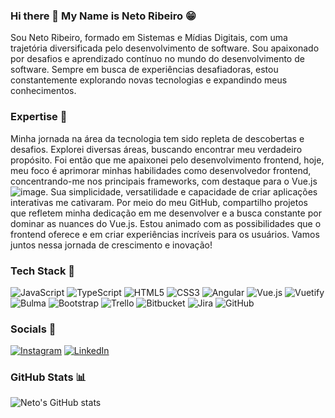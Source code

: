 ### Hi there 👋 My Name is Neto Ribeiro 😁

Sou Neto Ribeiro, formado em Sistemas e Mídias Digitais, com uma trajetória diversificada pelo desenvolvimento de software. Sou apaixonado por desafios e aprendizado contínuo no mundo do desenvolvimento de software. Sempre em busca de experiências desafiadoras, estou constantemente explorando novas tecnologias e expandindo meus conhecimentos.

### Expertise 🚀

Minha jornada na área da tecnologia tem sido repleta de descobertas e desafios. Explorei diversas áreas, buscando encontrar meu verdadeiro propósito. Foi então que me apaixonei pelo desenvolvimento frontend, hoje, meu foco é aprimorar minhas habilidades como desenvolvedor frontend, concentrando-me nos principais frameworks, com destaque para o Vue.js ![image](https://github.com/NetoRibeiroZ/NetoRibeiroZ/assets/28659398/b4f6a389-bbd0-4de7-9099-c70e41430313). Sua simplicidade, versatilidade e capacidade de criar aplicações interativas me cativaram. Por meio do meu GitHub, compartilho projetos que refletem minha dedicação em me desenvolver e a busca constante por dominar as nuances do Vue.js. Estou animado com as possibilidades que o frontend oferece e em criar experiências incríveis para os usuários. Vamos juntos nessa jornada de crescimento e inovação! 


### Tech Stack 🧰
![JavaScript](https://img.shields.io/badge/javascript-%23323330.svg?style=for-the-badge&logo=javascript&logoColor=%23F7DF1E)
![TypeScript](https://img.shields.io/badge/typescript-%23007ACC.svg?style=for-the-badge&logo=typescript&logoColor=white)
![HTML5](https://img.shields.io/badge/html5-%23E34F26.svg?style=for-the-badge&logo=html5&logoColor=white)
![CSS3](https://img.shields.io/badge/css3-%231572B6.svg?style=for-the-badge&logo=css3&logoColor=white)
![Angular](https://img.shields.io/badge/angular-%23DD0031.svg?style=for-the-badge&logo=angular&logoColor=white)
![Vue.js](https://img.shields.io/badge/vuejs-%2335495e.svg?style=for-the-badge&logo=vuedotjs&logoColor=%234FC08D)
![Vuetify](https://img.shields.io/badge/Vuetify-1867C0?style=for-the-badge&logo=vuetify&logoColor=AEDDFF)
![Bulma](https://img.shields.io/badge/bulma-00D0B1?style=for-the-badge&logo=bulma&logoColor=white)
![Bootstrap](https://img.shields.io/badge/bootstrap-%238511FA.svg?style=for-the-badge&logo=bootstrap&logoColor=white)
![Trello](https://img.shields.io/badge/Trello-%23026AA7.svg?style=for-the-badge&logo=Trello&logoColor=white)
![Bitbucket](https://img.shields.io/badge/bitbucket-%230047B3.svg?style=for-the-badge&logo=bitbucket&logoColor=white)
![Jira](https://img.shields.io/badge/jira-%230A0FFF.svg?style=for-the-badge&logo=jira&logoColor=white)
![GitHub](https://img.shields.io/badge/github-%23121011.svg?style=for-the-badge&logo=github&logoColor=white)


### Socials 📱
[![Instagram](https://img.shields.io/badge/Instagram-%23E4405F.svg?style=for-the-badge&logo=Instagram&logoColor=white)](https://www.instagram.com/euribeironeto/)
[![LinkedIn](https://img.shields.io/badge/linkedin-%230077B5.svg?style=for-the-badge&logo=linkedin&logoColor=white)](https://www.linkedin.com/in/neto-rodriguez/)

### GitHub Stats 📊
![Neto's GitHub stats](https://github-readme-stats.vercel.app/api?username=NetoRibeiroZ&show_icons=true&theme=radical)




